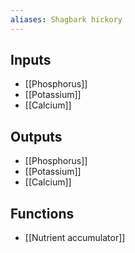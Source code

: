 ```yaml
---
aliases: Shagbark hickory
---
```


## Inputs
- [[Phosphorus]]
- [[Potassium]] 
- [[Calcium]]

## Outputs
- [[Phosphorus]]
- [[Potassium]] 
- [[Calcium]]

## Functions
- [[Nutrient accumulator]]